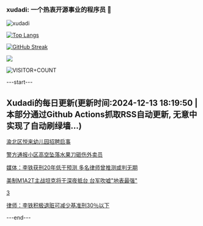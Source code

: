 ### xudadi: 一个热衷开源事业的程序员 👋

![xudadi](https://github-readme-stats-git-masterorgs-github-readme-stats-team.vercel.app/api?username=xudadi)

[![Top Langs](https://github-readme-stats.vercel.app/api/top-langs/?username=xudadi)](https://github.com/anuraghazra/github-readme-stats)

[![GitHub Streak](https://streak-stats.demolab.com?user=xudadi&locale=zh_Hans)](https://git.io/streak-stats)

![](https://raw.githubusercontent.com/xudadi/xudadi/main/assets/github-contribution-grid-snake.svg)

![VISITOR+COUNT](https://komarev.com/ghpvc/?username=xudadi&label=VISITOR+COUNT)


---start---

## Xudadi的每日更新(更新时间:2024-12-13 18:19:50 | 本部分通过Github Actions抓取RSS自动更新, 无意中实现了自动刷绿墙...)

[渝北区悦来幼儿园招聘启事](https://www.gongkaoleida.com/article/2228991)

[警方通报小区高空坠落水果刀砸伤外卖员](https://m.163.com/news/article/JJ9KVOBU0514R9OJ.html)

[媒体：李铁获刑20年低于预测 多名律师曾推测或判无期](https://m.163.com/news/article/JJ9GKUPS0534A4SC.html)

[美制M1A2T主战坦克将于深夜抵台 台军吹嘘"地表最强"](https://m.163.com/news/article/JJ8EJ8OA0514R9OJ.html)

[3](https://m.163.com/touch/news/sub/domestic)

[律师：李铁积极退赃可减少基准刑30％以下](https://m.163.com/news/article/JJ9L5FUV0001899O.html)

---end---
